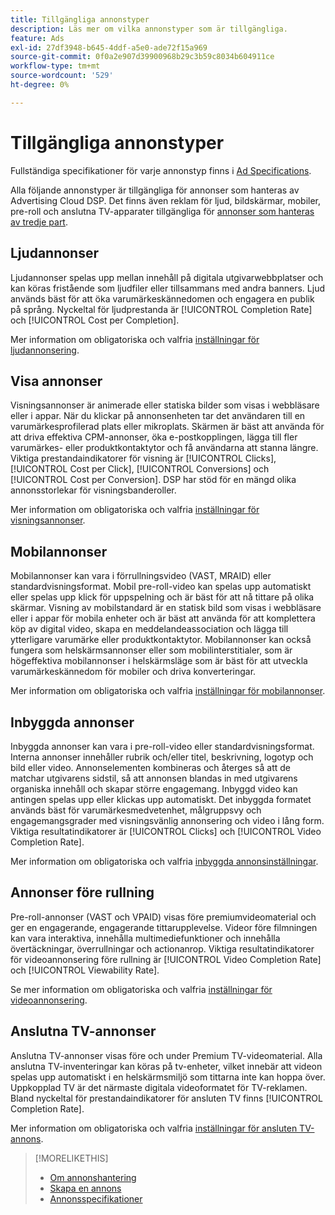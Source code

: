 ```yaml
---
title: Tillgängliga annonstyper
description: Läs mer om vilka annonstyper som är tillgängliga.
feature: Ads
exl-id: 27df3948-b645-4ddf-a5e0-ade72f15a969
source-git-commit: 0f0a2e907d39900968b29c3b59c8034b604911ce
workflow-type: tm+mt
source-wordcount: '529'
ht-degree: 0%

---
```


# Tillgängliga annonstyper

Fullständiga specifikationer för varje annonstyp finns i [Ad Specifications](/help/dsp/assets/ad-specs.pdf).

Alla följande annonstyper är tillgängliga för annonser som hanteras av Advertising Cloud DSP. Det finns även reklam för ljud, bildskärmar, mobiler, pre-roll och anslutna TV-apparater tillgängliga för [annonser som hanteras av tredje part](/help/dsp/campaign-management/ads/ad-create-third-party.md).

## Ljudannonser

Ljudannonser spelas upp mellan innehåll på digitala utgivarwebbplatser och kan köras fristående som ljudfiler eller tillsammans med andra banners. Ljud används bäst för att öka varumärkeskännedomen och engagera en publik på språng. Nyckeltal för ljudprestanda är [!UICONTROL Completion Rate] och [!UICONTROL Cost per Completion].

Mer information om obligatoriska och valfria [inställningar för ljudannonsering](ad-settings-audio.md).

## Visa annonser

Visningsannonser är animerade eller statiska bilder som visas i webbläsare eller i appar. När du klickar på annonsenheten tar det användaren till en varumärkesprofilerad plats eller mikroplats. Skärmen är bäst att använda för att driva effektiva CPM-annonser, öka e-postkopplingen, lägga till fler varumärkes- eller produktkontaktytor och få användarna att stanna längre. Viktiga prestandaindikatorer för visning är [!UICONTROL Clicks], [!UICONTROL Cost per Click], [!UICONTROL Conversions] och [!UICONTROL Cost per Conversion]. DSP har stöd för en mängd olika annonsstorlekar för visningsbanderoller.

Mer information om obligatoriska och valfria [inställningar för visningsannonser](ad-settings-display.md).

## Mobilannonser

Mobilannonser kan vara i förrullningsvideo (VAST, MRAID) eller standardvisningsformat. Mobil pre-roll-video kan spelas upp automatiskt eller spelas upp klick för uppspelning och är bäst för att nå tittare på olika skärmar. Visning av mobilstandard är en statisk bild som visas i webbläsare eller i appar för mobila enheter och är bäst att använda för att komplettera köp av digital video, skapa en meddelandeassociation och lägga till ytterligare varumärke eller produktkontaktytor. Mobilannonser kan också fungera som helskärmsannonser eller som mobilinterstitialer, som är högeffektiva mobilannonser i helskärmsläge som är bäst för att utveckla varumärkeskännedom för mobiler och driva konverteringar.

Mer information om obligatoriska och valfria [inställningar för mobilannonser](ad-settings-mobile.md).

## Inbyggda annonser

Inbyggda annonser kan vara i pre-roll-video eller standardvisningsformat. Interna annonser innehåller rubrik och/eller titel, beskrivning, logotyp och bild eller video. Annonselementen kombineras och återges så att de matchar utgivarens sidstil, så att annonsen blandas in med utgivarens organiska innehåll och skapar större engagemang. Inbyggd video kan antingen spelas upp eller klickas upp automatiskt. Det inbyggda formatet används bäst för varumärkesmedvetenhet, målgruppsvy och engagemangsgrader med visningsvänlig annonsering och video i lång form. Viktiga resultatindikatorer är [!UICONTROL Clicks] och [!UICONTROL Video Completion Rate].

Mer information om obligatoriska och valfria [inbyggda annonsinställningar](ad-settings-native.md).

## Annonser före rullning

Pre-roll-annonser (VAST och VPAID) visas före premiumvideomaterial och ger en engagerande, engagerande tittarupplevelse. Videor före filmningen kan vara interaktiva, innehålla multimediefunktioner och innehålla övertäckningar, överrullningar och actionanrop. Viktiga resultatindikatorer för videoannonsering före rullning är [!UICONTROL Video Completion Rate] och [!UICONTROL Viewability Rate].

Se mer information om obligatoriska och valfria [inställningar för videoannonsering](ad-settings-pre-roll.md).

## Anslutna TV-annonser

Anslutna TV-annonser visas före och under Premium TV-videomaterial. Alla anslutna TV-inventeringar kan köras på tv-enheter, vilket innebär att videon spelas upp automatiskt i en helskärmsmiljö som tittarna inte kan hoppa över. Uppkopplad TV är det närmaste digitala videoformatet för TV-reklamen. Bland nyckeltal för prestandaindikatorer för ansluten TV finns [!UICONTROL Completion Rate].

Mer information om obligatoriska och valfria [inställningar för ansluten TV-annons](ad-settings-connected-tv.md).

>[!MORELIKETHIS]
>
>* [Om annonshantering](ad-about.md)
>* [Skapa en annons](ad-create.md)
>* [Annonsspecifikationer](/help/dsp/assets/ad-specs.pdf)

